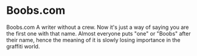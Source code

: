 # Boobs.com
Boobs.com A writer without a crew. Now it's just a way of saying you are the first one with that name. Almost everyone puts "one" or "Boobs" after their name, hence the meaning of it is slowly losing importance in the graffiti world.